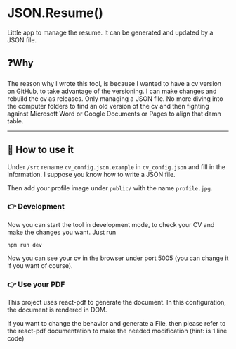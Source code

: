 # JSON.Resume()

Little app to manage the resume. It can be generated and updated by a JSON file.

## ❓Why
The reason why I wrote this tool, is because I wanted to have a cv version on GitHub, to take advantage of the versioning. I can make changes and rebuild the cv as releases. Only managing a JSON file.
No more diving into the computer folders to find an old version of the cv and then fighting against Microsoft Word or Google Documents or Pages to align that damn table.

---
## 🔨 How to use it
Under `/src` rename `cv_config.json.example` in `cv_config.json` and fill in the information. I suppose you know how to write a JSON file.

Then add your profile image under `public/` with the name `profile.jpg`.

### 👉 Development
Now you can start the tool in development mode, to check your CV and make the changes you want. Just run
```
npm run dev
```
Now you can see your cv in the browser under port 5005 (you can change it if you want of course).

### 👉 Use your PDF
This project uses react-pdf to generate the document. In this configuration, the document is rendered in DOM.

If you want to change the behavior and generate a File, then please refer to the react-pdf documentation to make the needed modification (hint: is 1 line code)

